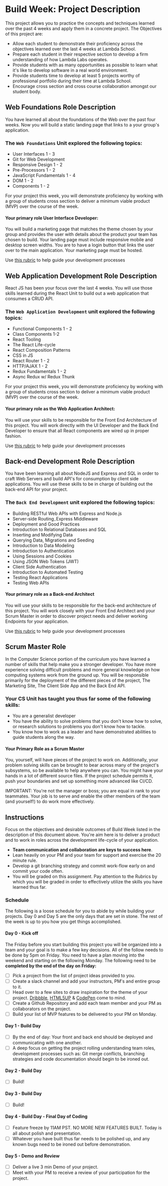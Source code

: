 # Build Week: Project Description

This project allows you to practice the concepts and techniques learned over the past 4 weeks and apply them in a concrete project. The Objectives of this project are:

- Allow each student to demonstrate their proficiency across the objectives learned over the last 4 weeks at Lambda School.
- Prepare each student in their respective section to develop a firm understanding of how Lambda Labs operates.
- Provide students with as many opportunities as possible to learn what it's like to develop software in a real world environment.
- Provide students time to develop at least 5 projects worthy of professional portfolio during their time at Lambda School.
- Encourage cross section and cross course collaboration amongst our student body.

## Web Foundations Role Description

You have learned all about the foundations of the Web over the past four weeks. Now you will build a static landing page that links to a your group's application.

### The `Web Foundations` Unit explored the following topics:

- User Interfaces 1 - 3
- Git for Web Development
- Responsive Design 1 - 2
- Pre-Processors 1 - 2
- JavaScript Fundamentals 1 - 4
- DOM 1 - 2
- Components 1 - 2

For your project this week, you will demonstrate proficiency by working with a group of students cross section to deliver a minimum viable product (MVP) over the course of the week.

#### Your primary role User Interface Developer:

You will build a marketing page that matches the theme chosen by your group and provides the user with details about the product your team has chosen to build. Your landing page must include responsive mobile and desktop screen widths. You are to have a login button that links the user over to the main application. Your marketing page must be hosted.

Use [this rubric](https://docs.google.com/spreadsheets/d/1BbdmSMUdzURMo0wcsr4XSKvegDgB28WkK2wnjmORzDo/edit?usp=sharing) to help guide your development processes

## Web Application Development Role Description

React JS has been your focus over the last 4 weeks. You will use those skills learned during the React Unit to build out a web application that consumes a CRUD API.

### The `Web Application Development` unit explored the following topics:

- Functional Components 1 - 2
- Class Components 1-2
- React Tooling
- The React Life-cycle
- React Composition Patterns
- CSS in JS
- React Router 1 - 2
- HTTP/AJAX 1 - 2
- Redux Fundamentals 1 - 2
- Async Redux w/ Redux Thunk

For your project this week, you will demonstrate proficiency by working with a group of students cross section to deliver a minimum viable product (MVP) over the course of the week.

#### Your primary role as the Web Application Architect:

You will use your skills to be responsible for the Front End Architecture of this project. You will work directly with the UI Developer and the Back End Developer to ensure that all React components are wired up in proper fashion.

Use [this rubric](https://docs.google.com/spreadsheets/d/1dL5UfyiHJ2qxWWfot-FTOeU3KUvZaixAKvkJ0uLuhL8/edit?usp=sharing) to help guide your development processes

## Back-end Development Role Description

You have been learning all about NodeJS and Express and SQL in order to craft Web Servers and build API's for consumption by client side applications. You will use these skills to be in charge of building out the back-end API for your project.

### The `Back End Development` unit explored the following topics:

- Building RESTful Web APIs with Express and Node.js
- Server-side Routing`,`Express Middleware
- Deployment and Good Practices
- Introduction to Relational Databases and SQL
- Inserting and Modifying Data
- Querying Data, Migrations and Seeding
- Introduction to Data Modeling
- Introduction to Authentication
- Using Sessions and Cookies
- Using JSON Web Tokens (JWT)
- Client Side Authentication
- Introduction to Automated Testing
- Testing React Applications
- Testing Web APIs

#### Your primary role as a Back-end Architect

You will use your skills to be responsible for the back-end architecture of this project. You will work closely with your Front End Architect and your Scrum Master in order to discover project needs and deliver working Endpoints for your application.

Use [this rubric](https://docs.google.com/spreadsheets/d/1sFgvt8HtqNCw32YC8Wvrgrdb61oEWPTsBUrvOL3rAGQ/edit#gid=0) to help guide your development processes

## Scrum Master Role

In the Computer Science portion of the curriculum you have learned a number of skills that help make you a stronger developer. You have more experience solving difficult problems and more general knowledge on how computing systems work from the ground up. You will be responsible primarily for the deployment of the different pieces of the project, The Marketing Site, The Client Side App and the Back End API.

### Your CS Unit has taught you thus far some of the following skills:

- You are a generalist developer
- You have the ability to solve problems that you don't know how to solve, or research solutions to problems you don't know how to tackle.
- You know how to work as a leader and have demonstrated abilities to guide students along the way.

#### Your Primary Role as a Scrum Master

You, yourself, will have pieces of the project to work on. Additionally, your problem solving skills can be brought to bear across many of the project's subsystems, so be available to help anywhere you can. You might have your hands in a lot of different source files. If the project schedule permits it, push your boundaries and set up something more advanced like CI/CD.

IMPORTANT: You're not the manager or boss; you are equal in rank to your teammates. Your job is to serve and enable the other members of the team (and yourself!) to do work more effectively.

## Instructions

Focus on the objectives and desirable outcomes of Build Week listed in the description of this document above. You're aim here is to deliver a product and to work in roles across the development life-cycle of your application.

- **Team communication and collaboration are keys to success here**.
- Lean heavily on your PM and your team for support and exercise the 20 minute rule.
- Develop a git branching strategy and commit work-flow early on and commit your code often.
- You will be graded on this assignment. Pay attention to the Rubrics by which you will be graded in order to effectively utilize the skills you have learned thus far.

### Schedule

The following is a loose schedule for you to abide by while building your projects. Day 0 and Day 5 are the only days that are set in stone. The rest of the week is up to you how you get things accomplished.

#### Day 0 - Kick off

The Friday before you start building this project you will be organized into a team and your goal is to make a few key decisions. All of the follow needs to be done by 5pm on Friday. You need to have a plan moving into the weekend and starting on the following Monday. The following need to be **completed by the end of the day on Friday:**

- [ ] Pick a project from the list of project ideas provided to you.
- [ ] Create a slack channel and add your instructors, PM's and entire group to it.
- [ ] Head over to a few sites to draw inspiration for the theme of your project. [Dribbble](https://dribbble.com/), [HTML5UP](https://html5up.net/) & [CodePen](https://codepen.io/) come to mind.
- [ ] Create a Github Repository and add each team member and your PM as collaborators on the project.
- [ ] Build your list of MVP features to be delivered to your PM on Monday.

#### Day 1 - Build Day

- [ ] By the end of day: Your front and back end should be deployed and communicating with one another.
- [ ] A deep focus on getting the project rolling understanding team roles, development processes such as: Git merge conflicts, branching strategies and code documentation should begin to be ironed out.

#### Day 2 - Build Day

- [ ] Build!

#### Day 3 - Build Day

- [ ] Build!

#### Day 4 - Build Day - Final Day of Coding

- [ ] Feature freeze by 11AM PST. NO MORE NEW FEATURES BUILT. Today is all about polish and presentation.
- [ ] Whatever you have built thus far needs to be polished up, and any known bugs need to be ironed out before demonstration.

#### Day 5 - Demo and Review

- [ ] Deliver a live 3 min Demo of your project.
- [ ] Meet with your PM to receive a review of your participation for the project.
